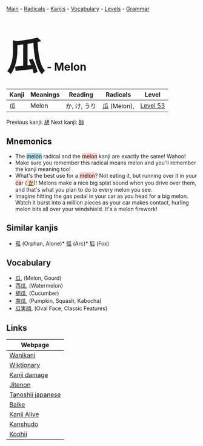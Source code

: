 <style> bigfont {font-size: 100px}</style>
[Main](../index.md) -
[Radicals](../radicals.md) -
[Kanjis](../kanjis.md) -
[Vocabulary](../vocabulary.md) -
[Levels](../levels.md) -
[Grammar](../grammar.md)
# <bigfont> 瓜</bigfont> - Melon 

| Kanji | Meanings | Reading | Radicals | Level |
| --- | --- | --- | --- | --- |
| 瓜 | Melon | か, け, うり | [瓜](../radicals/瓜.md) (Melon),  | [Level 53](../levels/wk_level53.md) |

Previous kanji: [胡](胡.md) Next kanji: [帥](帥.md) 

## Mnemonics
 * The <span style="background-color:#ADD8E6"> melon</span> radical and the <span style="background-color:#ffcccb"> melon</span> kanji are exactly the same! Wahoo!
* Make sure you remember this radical means melon and you'll remember the kanji meaning too!
* What's the best use for a <span style="background-color:#ffcccb"> melon</span>? Not eating it, but running over it in your <span style="background-color:#ffcccb"> ca</span>r (<span style="background-color:#fed8b1"> [か](https://jisho.org/search/か)</span>)! Melons make a nice big splat sound when you drive over them, and that's what you plan to do to every melon you see.
* Imagine hitting the gas pedal in your car as you head for a big melon. Watch it burst into a million pieces as your car makes contact, hurling melon bits all over your windshield. It's a melon firework!


## Similar kanjis
 * [孤](孤.md) (Orphan, Alone)* [弧](弧.md) (Arc)* [狐](狐.md) (Fox)


## Vocabulary
 * [瓜](../vocabulary/瓜.md), (Melon, Gourd)
* [西瓜](../vocabulary/瓜.md), (Watermelon)
* [胡瓜](../vocabulary/瓜.md), (Cucumber)
* [南瓜](../vocabulary/瓜.md), (Pumpkin, Squash, Kabocha)
* [瓜実顔](../vocabulary/瓜.md), (Oval Face, Classic Features)



## Links 

| Webpage |
| --- |
| [Wanikani          ](https://www.wanikani.com/kanji/瓜) |
| [Wiktionary        ](https://en.wiktionary.org/wiki/瓜) |
| [Kanji damage      ](http://www.kanjidamage.com/kanji/search?utf8=✓&q=瓜) |
| [Jitenon           ](https://jitenon.com/kanji/瓜) |
| [Tanoshii japanese ](https://www.tanoshiijapanese.com/dictionary/kanji.cfm?k=瓜) |
| [Baike             ](https://baike.baidu.com/item/瓜) |
| [Kanji Alive       ](https://app.kanjialive.com/瓜) |
| [Kanshudo          ](https://www.kanshudo.com/searchmn?q=瓜) |
| [Koohii            ](https://kanji.koohii.com/study/kanji/瓜) |
